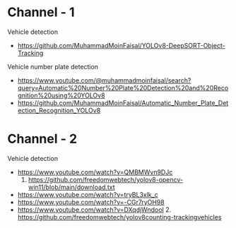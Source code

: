 # Channel - 1
Vehicle detection 
- https://github.com/MuhammadMoinFaisal/YOLOv8-DeepSORT-Object-Tracking

Vehicle number plate detection
- https://www.youtube.com/@muhammadmoinfaisal/search?query=Automatic%20Number%20Plate%20Detection%20and%20Recognition%20using%20YOLOv8
- https://github.com/MuhammadMoinFaisal/Automatic_Number_Plate_Detection_Recognition_YOLOv8

# Channel - 2
Vehicle detection
- https://www.youtube.com/watch?v=QMBMWvn9DJc
	1. https://github.com/freedomwebtech/yolov8-opencv-win11/blob/main/download.txt
- https://www.youtube.com/watch?v=tryBL3xlk_c
- https://www.youtube.com/watch?v=-CGr7ryOH98
- https://www.youtube.com/watch?v=DXqdjWndooI
	2. https://github.com/freedomwebtech/yolov8counting-trackingvehicles